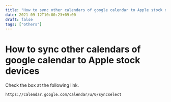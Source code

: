 ```yaml
---
title: "How to sync other calendars of google calendar to Apple stock devices"
date: 2021-09-12T10:00:23+09:00
draft: false
tags: ["others"] 
---
```

<!--more-->
# How to sync other calendars of google calendar to Apple stock devices
Check the box at the following link.
```
https://calendar.google.com/calendar/u/0/syncselect
```
